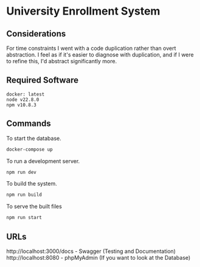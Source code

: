 # University Enrollment System

## Considerations

For time constraints I went with a code duplication rather than overt abstraction. 
I feel as if it's easier to diagnose with duplication, and if I were to refine this, I'd abstract significantly more.

## Required Software

```
docker: latest
node v22.8.0
npm v10.8.3
```

## Commands

To start the database. 
```bash
docker-compose up
```

To run a development server.
```bash
npm run dev
```

To build the system.
```bash
npm run build
```

To serve the built files
```bash
npm run start
```

## URLs

http://localhost:3000/docs - Swagger (Testing and Documentation)
http://localhost:8080 - phpMyAdmin (If you want to look at the Database)